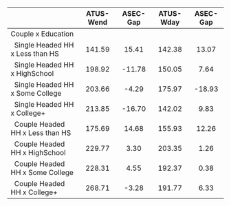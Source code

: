 
|                      |    ATUS-Wend |     ASEC-Gap |    ATUS-Wday |     ASEC-Gap |
| -------------------- | :----------: | :----------: | :----------: | :----------: |
| Couple x Education   |              |              |              |              |
| &nbsp;&nbsp;Single Headed HH x Less than HS |       141.59 |        15.41 |       142.38 |        13.07 |
| &nbsp;&nbsp;Single Headed HH x HighSchool |       198.92 |       -11.78 |       150.05 |         7.64 |
| &nbsp;&nbsp;Single Headed HH x Some College |       203.66 |        -4.29 |       175.97 |       -18.93 |
| &nbsp;&nbsp;Single Headed HH x College+ |       213.85 |       -16.70 |       142.02 |         9.83 |
| &nbsp;&nbsp;Couple Headed HH x Less than HS |       175.69 |        14.68 |       155.93 |        12.26 |
| &nbsp;&nbsp;Couple Headed HH x HighSchool |       229.77 |         3.30 |       203.35 |         1.26 |
| &nbsp;&nbsp;Couple Headed HH x Some College |       228.31 |         4.55 |       192.37 |         0.38 |
| &nbsp;&nbsp;Couple Headed HH x College+ |       268.71 |        -3.28 |       191.77 |         6.33 |

